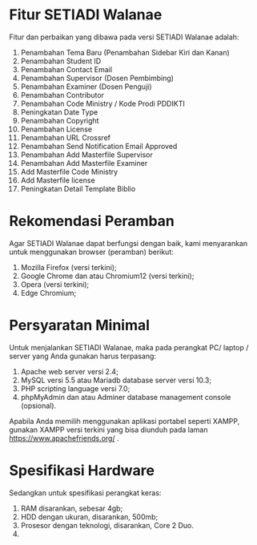 # Fitur SETIADI Walanae
Fitur dan perbaikan yang dibawa pada versi SETIADI Walanae adalah:
1. Penambahan Tema Baru (Penambahan Sidebar Kiri dan Kanan)
2. Penambahan Student ID
3. Penambahan Contact Email
4. Penambahan Supervisor (Dosen Pembimbing)
5. Penambahan Examiner (Dosen Penguji)
6. Penambahan Contributor
7. Penambahan Code Ministry / Kode Prodi PDDIKTI
8. Peningkatan Date Type
9. Penambahan Copyright
10. Penambahan License
11. Penambahan URL Crossref
12. Penambahan Send Notification Email Approved
13. Penambahan Add Masterfile Supervisor
14. Penambahan Add Masterfile Examiner
15. Add Masterfile Code Ministry
16. Add Masterfile license
17. Peningkatan Detail Template Biblio

# Rekomendasi Peramban
Agar SETIADI Walanae dapat berfungsi dengan baik, kami menyarankan untuk menggunakan browser (peramban) berikut:
1. Mozilla Firefox (versi terkini);
2. Google Chrome dan atau Chromium12 (versi terkini);
3. Opera (versi terkini);
4. Edge Chromium;

# Persyaratan Minimal
Untuk menjalankan SETIADI Walanae, maka pada perangkat PC/ laptop / server yang Anda gunakan harus terpasang:
1. Apache web server versi 2.4;
2. MySQL versi 5.5 atau Mariadb database server versi 10.3;
3. PHP scripting language versi 7.0;
4. phpMyAdmin dan atau Adminer database management console (opsional).

Apabila Anda memilih menggunakan aplikasi portabel seperti XAMPP, gunakan XAMPP
versi terkini yang bisa diunduh pada laman https://www.apachefriends.org/ .

# Spesifikasi Hardware
Sedangkan untuk spesifikasi perangkat keras:
1. RAM disarankan, sebesar 4gb;
2. HDD dengan ukuran, disarankan, 500mb;
3. Prosesor dengan teknologi, disarankan, Core 2 Duo.
4. 

